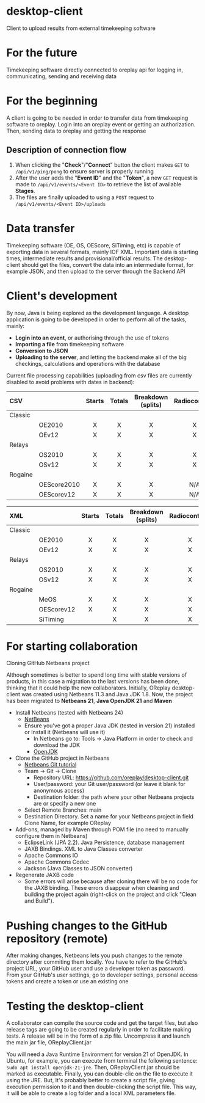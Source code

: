 # desktop-client

Client to upload results from external timekeeping software

# For the future

Timekeeping software directly connected to oreplay api for logging in, communicating, sending and receiving data

# For the beginning

A client is going to be needed in order to transfer data from timekeeping software to oreplay. Login into an oreplay event or getting an authorization. Then, sending data to oreplay and getting the response

## Description of connection flow

1. When clicking the "**Check**"/"**Connect**" button the client makes `GET` to `/api/v1/ping/pong` to ensure server is properly running
2. After the user adds the "**Event ID**" and the "**Token**", a new `GET` request is made to `/api/v1/events/<Event ID>` to retrieve the list of available **Stages**.
3. The files are finally uploaded to using a `POST` request to `/api/v1/events/<Event ID>/uploads`

# Data transfer

Timekeeping software (OE, OS, OEScore, SiTiming, etc) is capable of exporting data in several formats, mainly IOF XML. Important data is starting times, intermediate results and provisional/official results. The desktop-client should get the files, convert the data into an intermediate format, for example JSON, and then upload to the server through the Backend API

# Client's development

By now, Java is being explored as the development language. A desktop application is going to be developed in order to perform all of the tasks, mainly:

- **Login into an event**, or authorising through the use of tokens
- **Importing a file** from timekeeping software
- **Conversion to JSON**
- **Uploading to the server**, and letting the backend make all of the big checkings, calculations and operations with the database

Current file processing capabilities (uploading from csv files are currently disabled to avoid problems with dates in backend):

| CSV             |             | Starts  | Totals | Breakdown (splits) | Radiocontrols |
| :-------------- | :---------- | :-----: | :----: | :----------------: | :-----------: |
| Classic         |             |         |        |                    |               |
|                 | OE2010      |    X    | X      | X                  | X             |
|                 | OEv12       |    X    | X      | X                  | X             |
| Relays          |             |         |        |                    |               |
|                 | OS2010      |    X    | X      | X                  | X             |
|                 | OSv12       |    X    | X      | X                  | X             |
| Rogaine         |             |         |        |                    |               |
|                 | OEScore2010 |    X    | X      | X                  | N/A           |
|                 | OEScorev12  |    X    | X      | X                  | N/A           |

| XML             |             | Starts  | Totals | Breakdown (splits) | Radiocontrols |
| :-------------- | :---------- | :-----: | :----: | :----------------: | :-----------: |
| Classic         |             |         |        |                    |               |
|                 | OE2010      |    X    | X      | X                  | X             |
|                 | OEv12       |    X    | X      | X                  | X             |
| Relays          |             |         |        |                    |               |
|                 | OS2010      |    X    | X      | X                  | X             |
|                 | OSv12       |    X    | X      | X                  | X             |
| Rogaine         |             |         |        |                    |               |
|                 | MeOS        |    X    | X      | X                  | X             |
|                 | OEScorev12  |    X    | X      | X                  | X             |
|                 | SiTiming    |         | X      | X                  | X             |

# For starting collaboration

Cloning GitHub Netbeans project

Although sometimes is better to spend long time with stable versions of products, in this case a migration to the last versions has been done, thinking that it could help the new collaborators. Initially, OReplay desktop-client was created using Netbeans 11.3 and Java JDK 1.8. Now, the project has been migrated to **Netbeans 21**, **Java OpenJDK 21** and **Maven**

- Install Netbeans (tested with Netbeans 24)
  - [NetBeans](https://netbeans.apache.org/front/main/index.html)
  - Ensure you've got a proper Java JDK (tested in version 21) installed or Install it (Netbeans will use it)
    - In Netbeans go to: Tools -> Java Platform in order to check and download the JDK
    - [OpenJDK](https://openjdk.org)
- Clone the GitHub project in Netbeans
  - [Netbeans Git tutorial](https://netbeans.apache.org/tutorial/main/kb/docs/ide/git/)
  - Team -> Git -> Clone
    - Repository URL: https://github.com/oreplay/desktop-client.git
    - User/password: your Git user/password (or leave it blank for anonymous access)
    - Destination folder: the path where your other Netbeans projects are or specify a new one
  - Select Remote Branches: main
  - Destination Directory. Set a name for your Netbeans project in field Clone Name, for example OReplay
- Add-ons, managed by Maven through POM file (no need to manually configure them in Netbeans)
  - EclipseLink (JPA 2.2). Java Persistence, database management
  - JAXB Bindings. XML to Java Classes converter
  - Apache Commons IO
  - Apache Commons Codec
  - Jackson (Java Classes to JSON converter)
- Regenerate JAXB code
  - Some errors will arise because after cloning there will be no code for the JAXB binding. These errors disappear when cleaning and building the project again (right-click on the project and click "Clean and Build").

# Pushing changes to the GitHub repository (remote)

After making changes, Netbeans lets you push changes to the remote directory after commiting them locally. You have to refer to the GitHub's project URL, your GitHub user and use a developer token as password. From your GitHub's user settings, go to developer settings, personal access tokens and create a token or use an existing one


# Testing the desktop-client

A collaborator can compile the source code and get the target files, but also release tags are going to be created regularly in order to facilitate making tests. A release will be in the form of a zip file. Uncompress it and launch the main jar file, OReplayClient.jar

You will need a Java Runtime Environment for version 21 of OpenJDK. In Ubuntu, for example, you can execute from terminal the following sentence: `sudo apt install openjdk-21-jre`. Then, OReplayClient.jar should be marked as executable. Finally, you can double-clic on the file to execute it using the JRE. But, It's probably better to create a script file, giving execution permission to it and then double-clicking the script file. This way, it will be able to create a log folder and a local XML parameters file.
